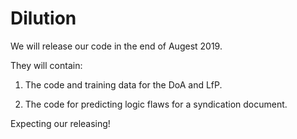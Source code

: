 # Dilution

We will release our code in the end of Augest 2019.

They will contain:

1. The code and training data for the DoA and LfP.

2. The code for predicting logic flaws for a syndication document.

Expecting our releasing!

